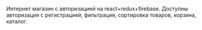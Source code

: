 Интернет магазин с авторизацией на react+redux+firebase.
Доступны авторизация с регистрацией, фильтрация, сортировка товаров, корзина, каталог.